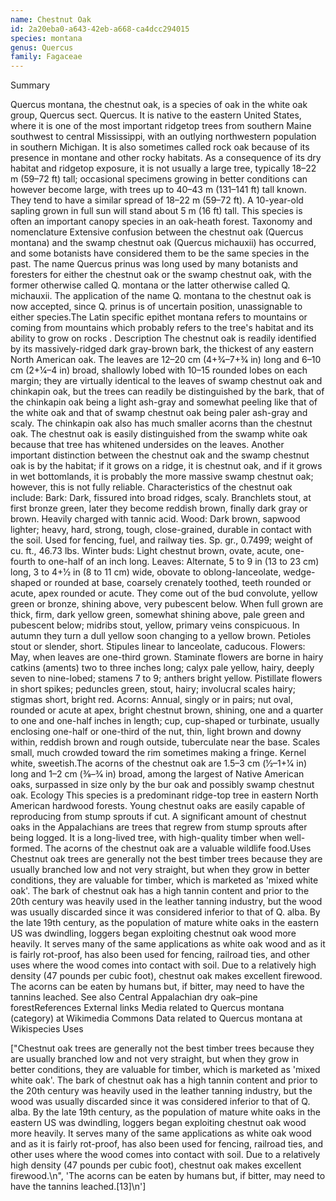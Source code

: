 ```yaml
---
name: Chestnut Oak
id: 2a20eba0-a643-42eb-a668-ca4dcc294015
species: montana
genus: Quercus
family: Fagaceae
---
```

Summary



Quercus montana, the chestnut oak, is a species of oak in the white oak group, Quercus sect. Quercus. It is native to the eastern United States, where it is one of the most important ridgetop trees from southern Maine southwest to central Mississippi, with an outlying northwestern population in southern Michigan. It is also sometimes called rock oak because of its presence in montane and other rocky habitats. As a consequence of its dry habitat and ridgetop exposure, it is not usually a large tree, typically 18–22 m (59–72 ft) tall; occasional specimens growing in better conditions can however become large, with trees up to 40–43 m (131–141 ft) tall known. They tend to have a similar spread of 18–22 m (59–72 ft). A 10-year-old sapling grown in full sun will stand about 5 m (16 ft) tall. This species is often an important canopy species in an oak-heath forest.
Taxonomy and nomenclature
Extensive confusion between the chestnut oak (Quercus montana) and the swamp chestnut oak (Quercus michauxii) has occurred, and some botanists have considered them to be the same species in the past.
The name Quercus prinus was long used by many botanists and foresters for either the chestnut oak or the swamp chestnut oak, with the former otherwise called Q. montana or the latter otherwise called Q. michauxii. The application of the name Q. montana to the chestnut oak is now accepted, since Q. prinus is of uncertain position, unassignable to either species.The Latin specific epithet montana refers to mountains or coming from mountains which probably refers to the tree's habitat and its ability to grow on rocks .
Description
The chestnut oak is readily identified by its massively-ridged dark gray-brown bark, the thickest of any eastern North American oak. The leaves are 12–20 cm (4+3⁄4–7+3⁄4 in) long and 6–10 cm (2+1⁄4–4 in) broad, shallowly lobed with 10–15 rounded lobes on each margin; they are virtually identical to the leaves of swamp chestnut oak and chinkapin oak, but the trees can readily be distinguished by the bark, that of the chinkapin oak being a light ash-gray and somewhat peeling like that of the white oak and that of swamp chestnut oak being paler ash-gray and scaly. The chinkapin oak also has much smaller acorns than the chestnut oak. The chestnut oak is easily distinguished from the swamp white oak because that tree has whitened undersides on the leaves. Another important distinction between the chestnut oak and the swamp chestnut oak is by the habitat; if it grows on a ridge, it is chestnut oak, and if it grows in wet bottomlands, it is probably the more massive swamp chestnut oak; however, this is not fully reliable.
Characteristics of the chestnut oak include:
Bark: Dark, fissured into broad ridges, scaly. Branchlets stout, at first bronze green, later they become reddish brown, finally dark gray or brown. Heavily charged with tannic acid.
Wood: Dark brown, sapwood lighter; heavy, hard, strong, tough, close-grained, durable in contact with the soil. Used for fencing, fuel, and railway ties. Sp. gr., 0.7499; weight of cu. ft., 46.73 lbs.
Winter buds: Light chestnut brown, ovate, acute, one-fourth to one-half of an inch long.
Leaves: Alternate, 5 to 9 in (13 to 23 cm) long, 3 to 4+1⁄2 in (8 to 11 cm) wide, obovate to oblong-lanceolate, wedge-shaped or rounded at base, coarsely crenately toothed, teeth rounded or acute, apex rounded or acute. They come out of the bud convolute, yellow green or bronze, shining above, very pubescent below. When full grown are thick, firm, dark yellow green, somewhat shining above, pale green and pubescent below; midribs stout, yellow, primary veins conspicuous. In autumn they turn a dull yellow soon changing to a yellow brown. Petioles stout or slender, short. Stipules linear to lanceolate, caducous.
Flowers: May, when leaves are one-third grown. Staminate flowers are borne in hairy catkins (aments) two to three inches long; calyx pale yellow, hairy, deeply seven to nine-lobed; stamens 7 to 9; anthers bright yellow. Pistillate flowers in short spikes; peduncles green, stout, hairy; involucral scales hairy; stigmas short, bright red.
Acorns: Annual, singly or in pairs; nut oval, rounded or acute at apex, bright chestnut brown, shining, one and a quarter to one and one-half inches in length; cup, cup-shaped or turbinate, usually enclosing one-half or one-third of the nut, thin, light brown and downy within, reddish brown and rough outside, tuberculate near the base. Scales small, much crowded toward the rim sometimes making a fringe. Kernel white, sweetish.The acorns of the chestnut oak are 1.5–3 cm (1⁄2–1+1⁄4 in) long and 1–2 cm (3⁄8–3⁄4 in) broad, among the largest of Native American oaks, surpassed in size only by the bur oak and possibly swamp chestnut oak.
Ecology
 This species is a predominant ridge-top tree in eastern North American hardwood forests. Young chestnut oaks are easily capable of reproducing from stump sprouts if cut. A significant amount of chestnut oaks in the Appalachians are trees that regrew from stump sprouts after being logged. It is a long-lived tree, with high-quality timber when well-formed. The acorns of the chestnut oak are a valuable wildlife food.Uses
Chestnut oak trees are generally not the best timber trees because they are usually branched low and not very straight, but when they grow in better conditions, they are valuable for timber, which is marketed as 'mixed white oak'. The bark of chestnut oak has a high tannin content and prior to the 20th century was heavily used in the leather tanning industry, but the wood was usually discarded since it was considered inferior to that of Q. alba. By the late 19th century, as the population of mature white oaks in the eastern US was dwindling, loggers began exploiting chestnut oak wood more heavily. It serves many of the same applications as white oak wood and as it is fairly rot-proof, has also been used for fencing, railroad ties, and other uses where the wood comes into contact with soil. Due to a relatively high density (47 pounds per cubic foot), chestnut oak makes excellent firewood.
The acorns can be eaten by humans but, if bitter, may need to have the tannins leached.
See also
Central Appalachian dry oak–pine forestReferences
External links
 Media related to Quercus montana (category) at Wikimedia Commons
 Data related to Quercus montana at Wikispecies
Uses

["Chestnut oak trees are generally not the best timber trees because they are usually branched low and not very straight, but when they grow in better conditions, they are valuable for timber, which is marketed as 'mixed white oak'. The bark of chestnut oak has a high tannin content and prior to the 20th century was heavily used in the leather tanning industry, but the wood was usually discarded since it was considered inferior to that of Q. alba. By the late 19th century, as the population of mature white oaks in the eastern US was dwindling, loggers began exploiting chestnut oak wood more heavily. It serves many of the same applications as white oak wood and as it is fairly rot-proof, has also been used for fencing, railroad ties, and other uses where the wood comes into contact with soil. Due to a relatively high density (47 pounds per cubic foot), chestnut oak makes excellent firewood.\n", 'The acorns can be eaten by humans but, if bitter, may need to have the tannins leached.[13]\n']
